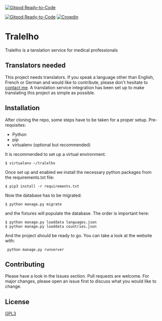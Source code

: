 [![Gitpod Ready-to-Code](https://img.shields.io/badge/Gitpod-ready--to--code-blue?logo=gitpod)](https://gitpod.io/#https://github.com/3ng7n33r/Tralelho-dev/tree/mob)

[![Gitpod Ready-to-Code](https://img.shields.io/badge/Gitpod-ready--to--code-blue?logo=gitpod)](https://gitpod.io/#https://github.com/3ng7n33r/Tralelho-dev/tree/mob)
[![Crowdin](https://badges.crowdin.net/e/e2d83becbd1744ad361a05e042ce9ab7/localized.svg)](https://tralelho.crowdin.com/tralelho)
# Tralelho

Tralelho is a tanslation service for medical professionals

## Translators needed
This project needs translators. If you speak a language other than English, French or German and would like to contribute, please don't hesitate to [contact me](mailto:tralelho@maxemailian.anonaddy.com). A translation service integration has been set up to make translating this project as simple as possible.

## Installation

After cloning the repo, some steps have to be taken for a proper setup.
Pre-requisites:
<ul>
<li>Python</li>
<li>pip</li>
<li>virtualenv (optional but recommended)</li>
</ul> 
It is recommended to set up a virtual environment.

    $ virtualenv ~/tralelho


Once set up and enabled we install the necessary python packages from the requirements.txt file:

    $ pip3 install -r requirements.txt
    
Now the database has to be migrated:

    $ python manage.py migrate
    
and the fixtures will populate the database. The order is important here:

    $ python manage.py loaddata languages.json
    $ python manage.py loaddata countries.json
   
 And the project should be ready to go. You can take a look at the website with:

     python manage.py runserver

## Contributing
Please have a look in the Issues section.
Pull requests are welcome. For major changes, please open an issue first to discuss what you would like to change.

## License
[GPL3](https://choosealicense.com/licenses/gpl-3.0/)
